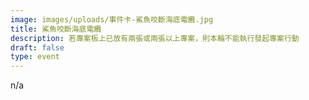 ```yaml
---
image: images/uploads/事件卡-鯊魚咬斷海底電纜.jpg
title: 鯊魚咬斷海底電纜
description: 若專案板上已放有兩張或兩張以上專案，則本輪不能執行發起專案行動
draft: false
type: event
---
```

n﻿/a